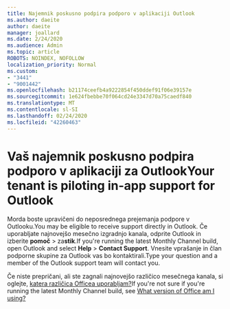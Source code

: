 ```yaml
---
title: Najemnik poskusno podpira podporo v aplikaciji Outlook
ms.author: daeite
author: daeite
manager: joallard
ms.date: 2/24/2020
ms.audience: Admin
ms.topic: article
ROBOTS: NOINDEX, NOFOLLOW
localization_priority: Normal
ms.custom:
- "3441"
- "9001442"
ms.openlocfilehash: b21174ceefb4a9222854f450ddef91f06e39157e
ms.sourcegitcommit: 1e624fbebbe70f064cd24e3347d70a75caedf840
ms.translationtype: MT
ms.contentlocale: sl-SI
ms.lasthandoff: 02/24/2020
ms.locfileid: "42260463"
---
```

# <a name="your-tenant-is-piloting-in-app-support-for-outlook"></a><span data-ttu-id="ceceb-102">Vaš najemnik poskusno podpira podporo v aplikaciji za Outlook</span><span class="sxs-lookup"><span data-stu-id="ceceb-102">Your tenant is piloting in-app support for Outlook</span></span>

<span data-ttu-id="ceceb-103">Morda boste upravičeni do neposrednega prejemanja podpore v Outlooku.</span><span class="sxs-lookup"><span data-stu-id="ceceb-103">You may be eligible to receive support directly in Outlook.</span></span> <span data-ttu-id="ceceb-104">Če uporabljate najnovejšo mesečno izgradnjo kanala, odprite Outlook in izberite **pomoč** > za**stik**.</span><span class="sxs-lookup"><span data-stu-id="ceceb-104">If you're running the latest Monthly Channel build, open Outlook and select **Help** > **Contact Support**.</span></span> <span data-ttu-id="ceceb-105">Vnesite vprašanje in član podporne skupine za Outlook vas bo kontaktirali.</span><span class="sxs-lookup"><span data-stu-id="ceceb-105">Type your question and a member of the Outlook support team will contact you.</span></span>

<span data-ttu-id="ceceb-106">Če niste prepričani, ali ste zagnali najnovejšo različico mesečnega kanala, si oglejte, [katera različica Officea uporabljam?](https://support.office.com/article/932788B8-A3CE-44BF-BB09-E334518B8B19)</span><span class="sxs-lookup"><span data-stu-id="ceceb-106">If you're not sure if you're running the latest Monthly Channel build, see [What version of Office am I using?](https://support.office.com/article/932788B8-A3CE-44BF-BB09-E334518B8B19)</span></span>